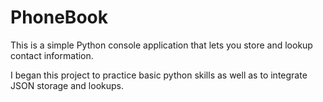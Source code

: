 # PhoneBook
This is a simple Python console application that lets you store and lookup contact information.

I began this project to practice basic python skills as well as to integrate JSON storage and lookups.
